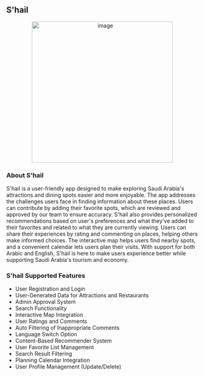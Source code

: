 ## S'hail

<div align="center">
  <img width="370" alt="image" src="https://github.com/LatifaAlawwad/2023-GP1-8/assets/122611839/d374a849-1f0e-457b-8247-b122657fad34">
</div>

### About S'hail

S'hail is a user-friendly app designed to make exploring Saudi Arabia's attractions and dining spots easier and more enjoyable. The app addresses the challenges users face in finding information about these places. Users can contribute by adding their favorite spots, which are reviewed and approved by our team to ensure accuracy. S'hail also provides personalized recommendations based on user's preferences and what they've added to their favorites and related to what they are currently viewing. Users can share their experiences by rating and commenting on places, helping others make informed choices. The interactive map helps users find nearby spots, and a convenient calendar lets users plan their visits. With support for both Arabic and English, S'hail is here to make users experience better while supporting Saudi Arabia's tourism and economy.

### S'hail Supported Features
- User Registration and Login
- User-Generated Data for Attractions and Restaurants
- Admin Approval System
- Search Functionality
- Interactive Map Integration
- User Ratings and Comments
- Auto Filtering of Inappropriate Comments
- Language Switch Option
- Content-Based Recommender System
- User Favorite List Management
- Search Result Filtering
- Planning Calendar Integration
- User Profile Management (Update/Delete)
